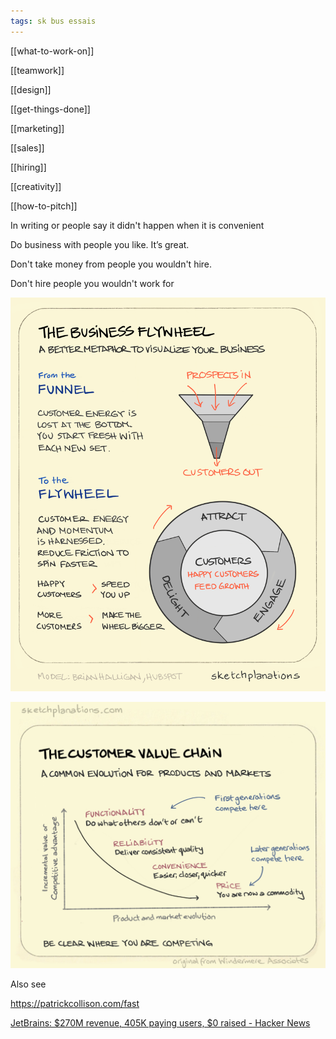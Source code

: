 ```yaml
---
tags: sk bus essais
---
```


[[what-to-work-on]]

[[teamwork]]

[[design]]

[[get-things-done]]

[[marketing]]

[[sales]]

[[hiring]]

[[creativity]]

[[how-to-pitch]]

In writing or people say it didn't happen when it is convenient

Do business with people you like. It’s great.

Don't take money from people you wouldn't hire.

Don't hire people you wouldn't work for

![](/static/img/business-flywheel.png)

![](/static/img/the-customer-value-chain.jpeg)

Also see

<https://patrickcollison.com/fast>

[JetBrains: $270M revenue, 405K paying users, $0 raised - Hacker News](https://news.ycombinator.com/item?id=21796793)
